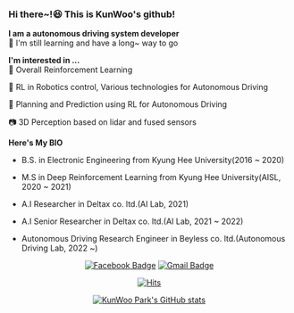 ### Hi there~!:laughing: This is KunWoo's github!

**I am a autonomous driving system developer**  
:mans_shoe: I'm still learning and have a long~ way to go 

**I'm interested in ...**  
:game_die: Overall Reinforcement Learning

🚙 RL in Robotics control, Various technologies for Autonomous Driving

🚗 Planning and Prediction using RL for Autonomous Driving

:camera: 3D Perception based on lidar and fused sensors

**Here's My BIO**  

- B.S. in Electronic Engineering from Kyung Hee University(2016 ~ 2020)

- M.S in Deep Reinforcement Learning from Kyung Hee University(AISL, 2020 ~ 2021)

- A.I Researcher in Deltax co. ltd.(AI Lab, 2021)

- A.I Senior Researcher in Deltax co. ltd.(AI Lab, 2021 ~ 2022)

- Autonomous Driving Research Engineer in Beyless co. ltd.(Autonomous Driving Lab, 2022 ~)


<div align=center>

  [![Facebook Badge](https://img.shields.io/badge/-Facebook-1877f2?style=flat-square&logo=facebook&logoColor=white&link=https://www.facebook.com/kunwoopark97)](https://www.facebook.com/kunwoopark97)
  [![Gmail Badge](https://img.shields.io/badge/-Gmail-d14836?style=flat-square&logo=Gmail&logoColor=white&link=mailto:kunwoopark@khu.ac.kr)](mailto:kunwoopark@khu.ac.kr)
  


[![Hits](https://hits.seeyoufarm.com/api/count/incr/badge.svg?url=https%3A%2F%2Fgithub.com%2Fkun-woo-park&count_bg=%2379C83D&title_bg=%23555555&icon=&icon_color=%23E7E7E7&title=hits&edge_flat=false)](https://hits.seeyoufarm.com)

[![KunWoo Park's GitHub stats](https://github-readme-stats.vercel.app/api?username=kun-woo-park)](https://github.com/anuraghazra/github-readme-stats)

</div>

